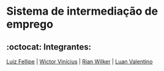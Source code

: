 # Sistema de intermediação de emprego
## :octocat: Integrantes:
[Luiz Fellipe](https://github.com/Luizfdarb) | [Wictor Vinícius](https://github.com/dev-victorw) | [Rian Wilker](https://github.com/RWilker87) | [Luan Valentino](https://github.com/LuanValentinoS)
